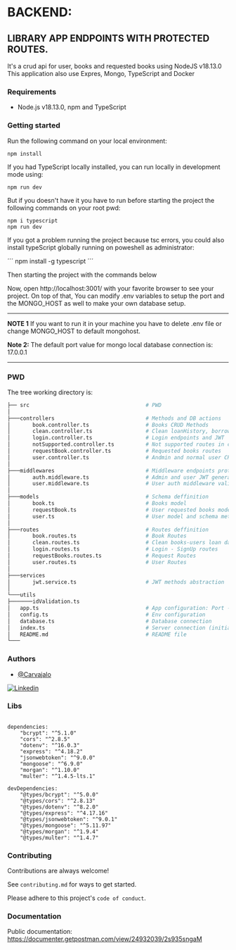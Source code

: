 # BACKEND:
## LIBRARY APP ENDPOINTS WITH PROTECTED ROUTES.

It's a crud api for user, books and requested books using NodeJS v18.13.0
This application also use Expres, Mongo, TypeScript and Docker
### Requirements

- Node.js v18.13.0, npm and TypeScript

### Getting started

Run the following command on your local environment:

```
npm install
```

If you had TypeScript locally installed, you can run locally in development mode using:

```
npm run dev
```

But if you doesn't have it you have to run before starting the project the following commands on your root pwd: 

```
npm i typescript
npm run dev

```

If you got a problem running the project because tsc errors, you could also install typeScript globally running on poweshell as administrator: 

´´´
npm install -g typescript
´´´

Then starting the project with the commands below

Now, open http://localhost:3001/ with your favorite browser to see your project. On top of that, You can modify .env variables to setup the port and the MONGO_HOST as well to make your own database setup.

---

**NOTE 1**
If you want to run it in your machine you have to delete .env file or change MONGO_HOST to default mongohost. 

**Note 2:** 
The default port value for mongo local database connection is: 17.0.0.1 


---

### PWD

The tree working directory is:

```bash
├── src                                     # PWD
│
├───controllers                             # Methods and DB actions
│       book.controller.ts                  # Books CRUD Methods
│       clean.controller.ts                 # Clean loanHistory, borrowedBooks and Requested books data from User, Books and Request
│       login.controller.ts                 # Login endpoints and JWT 
│       notSupported.controller.ts          # Not supported routes in case of need
│       requestBook.controller.ts           # Requested books routes
│       user.controller.ts                  # Andmin and normal user CRUD controller 
│
├───middlewares                             # Middleware endpoints protection
│       auth.middleware.ts                  # Admin and user JWT generation
│       user.middleware.ts                  # User auth middleware validation
│
├───models                                  # Schema deffinition
│       book.ts                             # Books model
│       requestBook.ts                      # User requested books model
│       user.ts                             # User model and schema methods
│
├───routes                                  # Routes deffinition
│       book.routes.ts                      # Book Routes
│       clean.routes.ts                     # Clean books-users loan data
│       login.routes.ts                     # Login - SignUp routes
│       requestBooks.routes.ts              # Request Routes
│       user.routes.ts                      # User Routes
│
├───services
│       jwt.service.ts                      # JWT methods abstraction
│
└───utils
├───────idValidation.ts
│   app.ts                                  # App configuration: Port - middlewares - Routes
│   config.ts                               # Env configuration
│   database.ts                             # Database connection
│   index.ts                                # Server connection (initialization)
│   README.md                               # README file
└───

```

### Authors

- [@Carvajalo](https://github.com/Carvajalo)

[![Linkedin](https://img.shields.io/badge/LinkedIn-0077B5?style=for-the-badge&logo=linkedin&logoColor=white)](https://www.linkedin.com/in/carvajalo/)
### Libs

```

dependencies:
    "bcrypt": "^5.1.0"
    "cors": "^2.8.5"
    "dotenv": "^16.0.3"
    "express": "^4.18.2"
    "jsonwebtoken": "^9.0.0"
    "mongoose": "^6.9.0"
    "morgan": "^1.10.0"
    "multer": "^1.4.5-lts.1"

devDependencies:
    "@types/bcrypt": "^5.0.0"
    "@types/cors": "^2.8.13"
    "@types/dotenv": "^8.2.0"
    "@types/express": "^4.17.16"
    "@types/jsonwebtoken": "^9.0.1"
    "@types/mongoose": "^5.11.97"
    "@types/morgan": "^1.9.4"
    "@types/multer": "^1.4.7"

```
### Contributing

Contributions are always welcome!

See `contributing.md` for ways to get started.

Please adhere to this project's `code of conduct`.


### Documentation

Public documentation: https://documenter.getpostman.com/view/24932039/2s935sngaM
